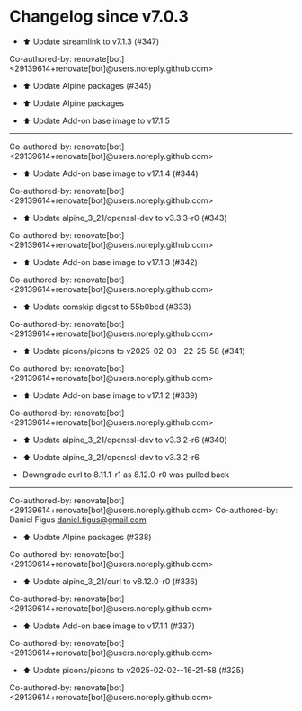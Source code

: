 # Changelog since v7.0.3
- ⬆️ Update streamlink to v7.1.3 (#347)

Co-authored-by: renovate[bot] <29139614+renovate[bot]@users.noreply.github.com> 
- ⬆️ Update Alpine packages (#345)

* ⬆️ Update Alpine packages

* ⬆️ Update Add-on base image to v17.1.5

---------

Co-authored-by: renovate[bot] <29139614+renovate[bot]@users.noreply.github.com> 
- ⬆️ Update Add-on base image to v17.1.4 (#344)

Co-authored-by: renovate[bot] <29139614+renovate[bot]@users.noreply.github.com> 
- ⬆️ Update alpine_3_21/openssl-dev to v3.3.3-r0 (#343)

Co-authored-by: renovate[bot] <29139614+renovate[bot]@users.noreply.github.com> 
- ⬆️ Update Add-on base image to v17.1.3 (#342)

Co-authored-by: renovate[bot] <29139614+renovate[bot]@users.noreply.github.com> 
- ⬆️ Update comskip digest to 55b0bcd (#333)

Co-authored-by: renovate[bot] <29139614+renovate[bot]@users.noreply.github.com> 
- ⬆️ Update picons/picons to v2025-02-08--22-25-58 (#341)

Co-authored-by: renovate[bot] <29139614+renovate[bot]@users.noreply.github.com> 
- ⬆️ Update Add-on base image to v17.1.2 (#339)

Co-authored-by: renovate[bot] <29139614+renovate[bot]@users.noreply.github.com> 
- ⬆️ Update alpine_3_21/openssl-dev to v3.3.2-r6 (#340)

* ⬆️ Update alpine_3_21/openssl-dev to v3.3.2-r6

* Downgrade curl to 8.11.1-r1 as 8.12.0-r0 was pulled back

---------

Co-authored-by: renovate[bot] <29139614+renovate[bot]@users.noreply.github.com>
Co-authored-by: Daniel Figus <daniel.figus@gmail.com> 
- ⬆️ Update Alpine packages (#338)

Co-authored-by: renovate[bot] <29139614+renovate[bot]@users.noreply.github.com> 
- ⬆️ Update alpine_3_21/curl to v8.12.0-r0 (#336)

Co-authored-by: renovate[bot] <29139614+renovate[bot]@users.noreply.github.com> 
- ⬆️ Update Add-on base image to v17.1.1 (#337)

Co-authored-by: renovate[bot] <29139614+renovate[bot]@users.noreply.github.com> 
- ⬆️ Update picons/picons to v2025-02-02--16-21-58 (#325)

Co-authored-by: renovate[bot] <29139614+renovate[bot]@users.noreply.github.com> 
